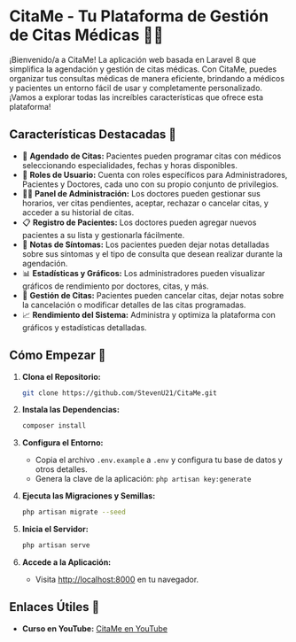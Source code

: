 # CitaMe - Tu Plataforma de Gestión de Citas Médicas 🏥📅

¡Bienvenido/a a CitaMe! La aplicación web basada en Laravel 8 que simplifica la agendación y gestión de citas médicas. Con CitaMe, puedes organizar tus consultas médicas de manera eficiente, brindando a médicos y pacientes un entorno fácil de usar y completamente personalizado. ¡Vamos a explorar todas las increíbles características que ofrece esta plataforma!

## Características Destacadas 🚀

- 📅 **Agendado de Citas:** Pacientes pueden programar citas con médicos seleccionando especialidades, fechas y horas disponibles.
- 👤 **Roles de Usuario:** Cuenta con roles específicos para Administradores, Pacientes y Doctores, cada uno con su propio conjunto de privilegios.
- 🧑‍⚕️ **Panel de Administración:** Los doctores pueden gestionar sus horarios, ver citas pendientes, aceptar, rechazar o cancelar citas, y acceder a su historial de citas.
- 📋 **Registro de Pacientes:** Los doctores pueden agregar nuevos pacientes a su lista y gestionarla fácilmente.
- 🤒 **Notas de Síntomas:** Los pacientes pueden dejar notas detalladas sobre sus síntomas y el tipo de consulta que desean realizar durante la agendación.
- 📊 **Estadísticas y Gráficos:** Los administradores pueden visualizar gráficos de rendimiento por doctores, citas, y más.
- 🔄 **Gestión de Citas:** Pacientes pueden cancelar citas, dejar notas sobre la cancelación o modificar detalles de las citas programadas.
- 📈 **Rendimiento del Sistema:** Administra y optimiza la plataforma con gráficos y estadísticas detalladas.

## Cómo Empezar 🏁

1. **Clona el Repositorio:**
   ```bash
   git clone https://github.com/StevenU21/CitaMe.git
   ```

2. **Instala las Dependencias:**
   ```bash
   composer install
   ```

3. **Configura el Entorno:**
   - Copia el archivo `.env.example` a `.env` y configura tu base de datos y otros detalles.
   - Genera la clave de la aplicación: `php artisan key:generate`

4. **Ejecuta las Migraciones y Semillas:**
   ```bash
   php artisan migrate --seed
   ```

5. **Inicia el Servidor:**
   ```bash
   php artisan serve
   ```

6. **Accede a la Aplicación:**
   - Visita [http://localhost:8000](http://localhost:8000) en tu navegador.

## Enlaces Útiles 🔗

- **Curso en YouTube:** [CitaMe en YouTube](https://www.youtube.com/watch?v=XTwtZfxiIlg&list=PLA2JPb2b8Fg50FoUoycL7czIvwci_uppd&pp=iAQB)
